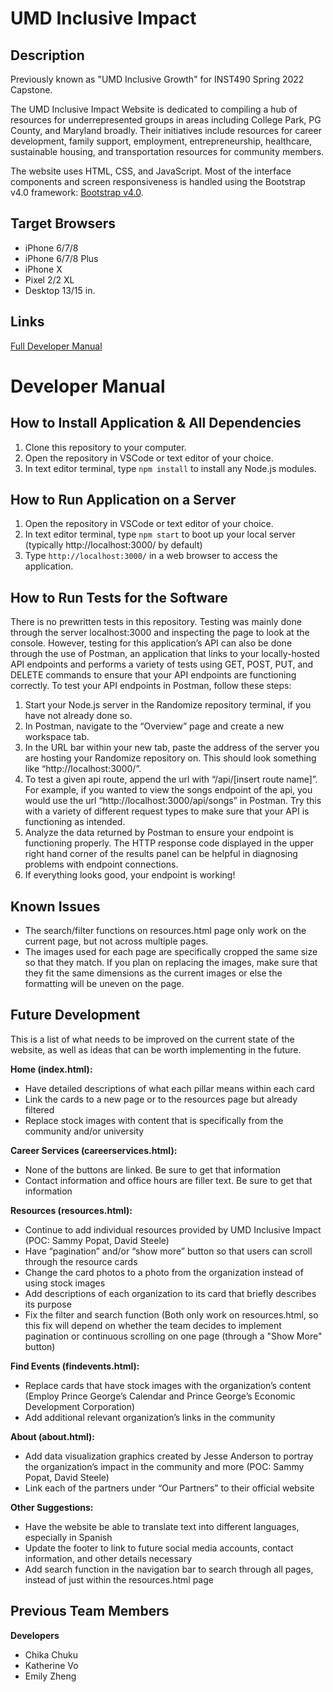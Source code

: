 # UMD Inclusive Impact
## Description

Previously known as "UMD Inclusive Growth" for INST490 Spring 2022 Capstone.

The UMD Inclusive Impact Website is dedicated to compiling a hub of resources for underrepresented groups in areas including College Park, PG County, and Maryland broadly. Their initiatives include resources for career development, family support, employment, entrepreneurship, healthcare, sustainable housing, and transportation resources for community members. 

The website uses HTML, CSS, and JavaScript. Most of the interface components and screen responsiveness is handled using the Bootstrap v4.0 framework: [Bootstrap v4.0](https://getbootstrap.com/docs/4.0/getting-started/introduction/).

## Target Browsers
* iPhone 6/7/8 
* iPhone 6/7/8 Plus
* iPhone X
* Pixel 2/2 XL
* Desktop 13/15 in.

## Links
[Full Developer Manual](https://docs.google.com/document/d/1shYa3CAv9BvmUMrFd6GH0YYDdt7zFlkMq6LDTYGV7Ew/edit?usp=sharing)

# Developer Manual
## How to Install Application & All Dependencies
1. Clone this repository to your computer.
2. Open the repository in VSCode or text editor of your choice.
3. In text editor terminal, type `npm install` to install any Node.js modules.

## How to Run Application on a Server
1. Open the repository in VSCode or text editor of your choice.
2. In text editor terminal, type `npm start` to boot up your local server (typically http://localhost:3000/ by default)
3. Type `http://localhost:3000/` in a web browser to access the application.

## How to Run Tests for the Software
There is no prewritten tests in this repository. Testing was mainly done through the server localhost:3000 and inspecting the page to look at the console. However, testing for this application’s API can also be done through the use of Postman, an application that links to your locally-hosted API endpoints and performs a variety of tests using GET, POST, PUT, and DELETE commands to ensure that your API endpoints are functioning correctly. To test your API endpoints in Postman, follow these steps:
1. Start your Node.js server in the Randomize repository terminal, if you have not already done so.
2. In Postman, navigate to the “Overview” page and create a new workspace tab.
3. In the URL bar within your new tab, paste the address of the server you are hosting your Randomize repository on. This should look something like “http://localhost:3000/”.
4. To test a given api route, append the url with “/api/[insert route name]”. For example, if you wanted to view the songs endpoint of the api, you would use the url “http://localhost:3000/api/songs” in Postman. Try this with a variety of different request types to make sure that your API is functioning as intended.
5. Analyze the data returned by Postman to ensure your endpoint is functioning properly. The HTTP response code displayed in the upper right hand corner of the results panel can be helpful in diagnosing problems with endpoint connections.
6. If everything looks good, your endpoint is working!

## Known Issues
* The search/filter functions on resources.html page only work on the current page, but not across multiple pages.
* The images used for each page are specifically cropped the same size so that they match. If you plan on replacing the images, make sure that they fit the same dimensions as the current images or else the formatting will be uneven on the page.

## Future Development
This is a list of what needs to be improved on the current state of the website, as well as ideas that can be worth implementing in the future.

**Home (index.html):**
* Have detailed descriptions of what each pillar means within each card
* Link the cards to a new page or to the resources page but already filtered
* Replace stock images with content that is specifically from the community and/or university

**Career Services (careerservices.html):**
* None of the buttons are linked. Be sure to get that information
* Contact information and office hours are filler text. Be sure to get that information

**Resources (resources.html):**
* Continue to add individual resources provided by UMD Inclusive Impact (POC: Sammy Popat, David Steele)
* Have “pagination” and/or “show more” button so that users can scroll through the resource cards
* Change the card photos to a photo from the organization instead of using stock images
* Add descriptions of each organization to its card that briefly describes its purpose
* Fix the filter and search function (Both only work on resources.html, so this fix will depend on whether the team decides to implement pagination or continuous scrolling on one page (through a "Show More" button)

**Find Events (findevents.html):**
* Replace cards that have stock images with the organization’s content (Employ Prince George’s Calendar and Prince George’s Economic Development Corporation)
* Add additional relevant organization’s links in the community

**About (about.html):**
* Add data visualization graphics created by Jesse Anderson to portray the organization’s impact in the community and more (POC: Sammy Popat, David Steele)
* Link each of the partners under “Our Partners” to their official website

**Other Suggestions:**
* Have the website be able to translate text into different languages, especially in Spanish
* Update the footer to link to future social media accounts, contact information, and other details necessary
* Add search function in the navigation bar to search through all pages, instead of just within the resources.html page

## Previous Team Members
**Developers**
* Chika Chuku
* Katherine Vo
* Emily Zheng